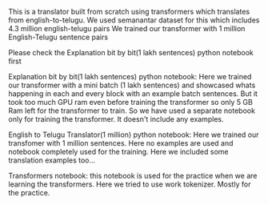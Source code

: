 This is a translator built from scratch using transformers which translates from english-to-telugu.
We used semanantar dataset for this which includes 4.3 million english-telugu pairs
We trained our transformer with 1 million English-Telugu sentence pairs

Please check the Explanation bit by bit(1 lakh sentences) python notebook first

Explanation bit by bit(1 lakh sentences) python notebook:
Here we trained our transformer with a mini batch (1 lakh sentences) and showcased whats happening in each and every block with an example batch sentences. But it took too much GPU ram even before training the transformer so only 5 GB Ram left for the transformer to train. So we have used a separate notebook only for training the transformer. It doesn't include any examples.

English to Telugu Translator(1 million) python notebook: 
Here we trained our transfomer with 1 million sentences. Here no examples are used and notebook completely used for the training. Here we included some translation examples too... 

Transformers notebook:
this notebook is used for the practice when we are learning the transformers. Here we tried to use work tokenizer. Mostly for the practice.

